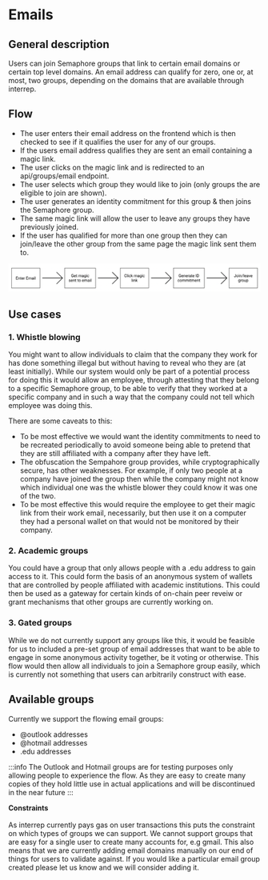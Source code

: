 # Emails

## General description
Users can join Semaphore groups that link to certain email domains or certain top level domains. An email address can qualify for zero, one or, at most, two groups, depending on the domains that are available through interrep. 

## Flow
- The user enters their email address on the frontend which is then checked to see if it qualifies the user for any of our groups.
- If the users email address qualifies they are sent an email containing a magic link.
- The user clicks on the magic link and is redirected to an api/groups/email endpoint.
- The user selects which group they would like to join (only groups the are eligible to join are shown).
- The user generates an identity commitment for this group & then joins the Semaphore group.
- The same magic link will allow the user to leave any groups they have previously joined.
- If the user has qualified for more than one group then they can join/leave the other group from the same page the magic link sent them to.

![test](img/email_flow.png)	
## Use cases
### 1. Whistle blowing
You might want to allow individuals to claim that the company they work for has done something illegal but without having to reveal who they are (at least initially). While our system would only be part of a potential process for doing this it would allow an employee, through attesting that they belong to a specific Semaphore group, to be able to verify that they worked at a specific company and in such a way that the company could not tell which employee was doing this.

There are some caveats to this: 
- To be most effective we would want the identity commitments to need to be recreated periodically to avoid someone being able to pretend that they are still affiliated with a company after they have left.
- The obfuscation the Sempahore group provides, while cryptographically secure, has other weaknesses. For example, if only two people at a company have joined the group then while the company might not know which individual one was the whistle blower they could know it was one of the two.
- To be most effective this would require the employee to get their magic link from their work email, necessarily, but then use it on a computer they had a personal wallet on that would not be monitored by their company.

### 2. Academic groups
You could have a group that only allows people with a .edu address to gain access to it. This could form the basis of an anonymous system of wallets that are controlled by people affiliated with academic institutions. This could then be used as a gateway for certain kinds of on-chain peer reveiw or grant mechanisms that other groups are currently working on. 

### 3. Gated groups
While we do not currently support any groups like this, it would be feasible for us to included a pre-set group of email addresses that want to be able to engage in some anonymous activity together, be it voting or otherwise. This flow would then allow all individuals to join a Semaphore group easily, which is currently not something that users can arbitrarily construct with ease. 

## Available groups

Currently we support the flowing email groups:
- @outlook addresses
- @hotmail addresses
- .edu addresses

:::info
The Outlook and Hotmail groups are for testing purposes only allowing people to experience the flow. As they are easy to create many copies of they hold little use in actual applications and will be discontinued in the near future
:::


<b>Constraints</b> <br></br>
As interrep currently pays gas on user transactions this puts the constraint on which types of groups we can support. We cannot support groups that are easy for a single user to create many accounts for, e.g gmail. This also means that we are currently adding email domains manually on our end of things for users to validate against. If you would like a particular email group created please let us know and we will consider adding it. 
